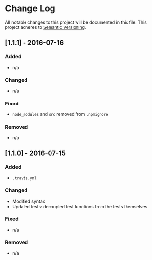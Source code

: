 # Change Log
All notable changes to this project will be documented in this file.
This project adheres to [Semantic Versioning](http://semver.org/).

## [1.1.1] - 2016-07-16
### Added
- n/a

### Changed
- n/a

### Fixed
- `node_modules` and `src` removed from `.npmignore`

### Removed
- n/a

## [1.1.0] - 2016-07-15
### Added
- `.travis.yml`

### Changed
- Modified syntax
- Updated tests: decoupled test functions from the tests themselves

### Fixed
- n/a

### Removed
- n/a